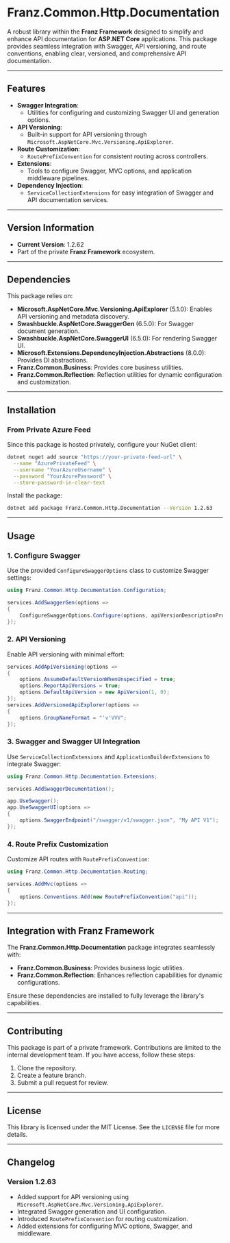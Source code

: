 ﻿# **Franz.Common.Http.Documentation**

A robust library within the **Franz Framework** designed to simplify and enhance API documentation for **ASP.NET Core** applications. This package provides seamless integration with Swagger, API versioning, and route conventions, enabling clear, versioned, and comprehensive API documentation.

---

## **Features**

- **Swagger Integration**:
  - Utilities for configuring and customizing Swagger UI and generation options.
- **API Versioning**:
  - Built-in support for API versioning through `Microsoft.AspNetCore.Mvc.Versioning.ApiExplorer`.
- **Route Customization**:
  - `RoutePrefixConvention` for consistent routing across controllers.
- **Extensions**:
  - Tools to configure Swagger, MVC options, and application middleware pipelines.
- **Dependency Injection**:
  - `ServiceCollectionExtensions` for easy integration of Swagger and API documentation services.

---

## **Version Information**

- **Current Version**: 1.2.62
- Part of the private **Franz Framework** ecosystem.

---

## **Dependencies**

This package relies on:
- **Microsoft.AspNetCore.Mvc.Versioning.ApiExplorer** (5.1.0): Enables API versioning and metadata discovery.
- **Swashbuckle.AspNetCore.SwaggerGen** (6.5.0): For Swagger document generation.
- **Swashbuckle.AspNetCore.SwaggerUI** (6.5.0): For rendering Swagger UI.
- **Microsoft.Extensions.DependencyInjection.Abstractions** (8.0.0): Provides DI abstractions.
- **Franz.Common.Business**: Provides core business utilities.
- **Franz.Common.Reflection**: Reflection utilities for dynamic configuration and customization.

---

## **Installation**

### **From Private Azure Feed**
Since this package is hosted privately, configure your NuGet client:

```bash
dotnet nuget add source "https://your-private-feed-url" \
  --name "AzurePrivateFeed" \
  --username "YourAzureUsername" \
  --password "YourAzurePassword" \
  --store-password-in-clear-text
```

Install the package:

```bash
dotnet add package Franz.Common.Http.Documentation --Version 1.2.63
```

---

## **Usage**

### **1. Configure Swagger**

Use the provided `ConfigureSwaggerOptions` class to customize Swagger settings:

```csharp
using Franz.Common.Http.Documentation.Configuration;

services.AddSwaggerGen(options =>
{
    ConfigureSwaggerOptions.Configure(options, apiVersionDescriptionProvider);
});
```

### **2. API Versioning**

Enable API versioning with minimal effort:

```csharp
services.AddApiVersioning(options =>
{
    options.AssumeDefaultVersionWhenUnspecified = true;
    options.ReportApiVersions = true;
    options.DefaultApiVersion = new ApiVersion(1, 0);
});
services.AddVersionedApiExplorer(options =>
{
    options.GroupNameFormat = "'v'VVV";
});
```

### **3. Swagger and Swagger UI Integration**

Use `ServiceCollectionExtensions` and `ApplicationBuilderExtensions` to integrate Swagger:

```csharp
using Franz.Common.Http.Documentation.Extensions;

services.AddSwaggerDocumentation();

app.UseSwagger();
app.UseSwaggerUI(options =>
{
    options.SwaggerEndpoint("/swagger/v1/swagger.json", "My API V1");
});
```

### **4. Route Prefix Customization**

Customize API routes with `RoutePrefixConvention`:

```csharp
using Franz.Common.Http.Documentation.Routing;

services.AddMvc(options =>
{
    options.Conventions.Add(new RoutePrefixConvention("api"));
});
```

---

## **Integration with Franz Framework**

The **Franz.Common.Http.Documentation** package integrates seamlessly with:
- **Franz.Common.Business**: Provides business logic utilities.
- **Franz.Common.Reflection**: Enhances reflection capabilities for dynamic configurations.

Ensure these dependencies are installed to fully leverage the library's capabilities.

---

## **Contributing**

This package is part of a private framework. Contributions are limited to the internal development team. If you have access, follow these steps:
1. Clone the repository.
2. Create a feature branch.
3. Submit a pull request for review.

---

## **License**

This library is licensed under the MIT License. See the `LICENSE` file for more details.

---

## **Changelog**

### Version 1.2.63
- Added support for API versioning using `Microsoft.AspNetCore.Mvc.Versioning.ApiExplorer`.
- Integrated Swagger generation and UI configuration.
- Introduced `RoutePrefixConvention` for routing customization.
- Added extensions for configuring MVC options, Swagger, and middleware.
